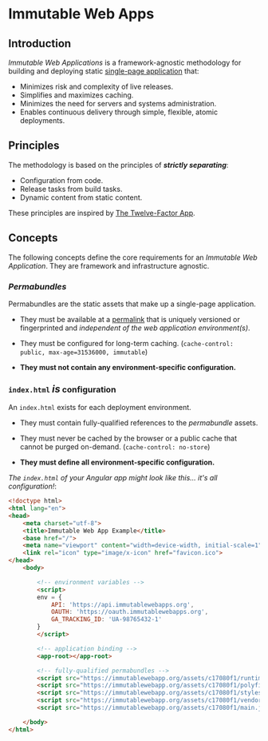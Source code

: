# Immutable Web Apps

## Introduction

_Immutable Web Applications_ is a framework-agnostic methodology for building and deploying static [single-page application](https://en.wikipedia.org/wiki/Single-page_application) that:

- Minimizes risk and complexity of live releases.
- Simplifies and maximizes caching.
- Minimizes the need for servers and systems administration.
- Enables continuous delivery through simple, flexible, atomic deployments.

## Principles

The methodology is based on the principles of ___strictly separating___:

- Configuration from code.
- Release tasks from build tasks.
- Dynamic content from static content.

These principles are inspired by [The Twelve-Factor App](https://12factor.net/).

## Concepts

The following concepts define the core requirements for an _Immutable Web Application_. They are framework and infrastructure agnostic.

### _Permabundles_

Permabundles are the static assets that make up a single-page application.

- They must be available at a [permalink](https://en.wikipedia.org/wiki/Permalink) that is uniquely versioned or fingerprinted and _independent of the web application environment(s)_.

- They must be configured for long-term caching. (`cache-control: public, max-age=31536000, immutable`)

- __They must not contain any environment-specific configuration.__

### `index.html` <span style="font-size:larger;">___is___</span> configuration

 An `index.html` exists for each deployment environment.

- They must contain fully-qualified references to the _permabundle_ assets.

- They must never be cached by the browser or a public cache that cannot be purged on-demand. (`cache-control: no-store`)

- __They must define all environment-specific configuration.__

_The `index.html` of your Angular app might look like this... it's all configuration!_:

```html
<!doctype html>
<html lang="en">
<head>
    <meta charset="utf-8">
    <title>Immutable Web App Example</title>
    <base href="/">
    <meta name="viewport" content="width=device-width, initial-scale=1">
    <link rel="icon" type="image/x-icon" href="favicon.ico">
</head>
    <body>

        <!-- environment variables -->
        <script>
        env = {
            API: 'https://api.immutablewebapps.org',
            OAUTH: 'https://oauth.immutablewebapps.org',
            GA_TRACKING_ID: 'UA-98765432-1'
        }
        </script>

        <!-- application binding -->
        <app-root></app-root>

        <!-- fully-qualified permabundles -->
        <script src="https://immutablewebapp.org/assets/c17080f1/runtime.js" type="text/javascript"></script>
        <script src="https://immutablewebapp.org/assets/c17080f1/polyfills.js" type="text/javascript"></script>
        <script src="https://immutablewebapp.org/assets/c17080f1/styles.js" type="text/javascript"></script>
        <script src="https://immutablewebapp.org/assets/c17080f1/vendor.js" type="text/javascript"></script>
        <script src="https://immutablewebapp.org/assets/c17080f1/main.js" type="text/javascript"></script>

    </body>
</html>
```
